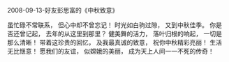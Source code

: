 2008-09-13-好友彭思富的《中秋致意》

虽忙碌不常联系，
但心中却不曾忘记！
时光如白驹过隙，
又到中秋佳季。
你是否还曾记起，
去年的从这里到那里？
健美舞的活力，
落叶归根的响起，
一切是那么清晰！
带着这珍贵的回忆，
及我最真诚的致意，
祝你中秋精彩亮丽！
生活无比惬意！
愿我们的友谊，
似嫦娥的美丽，
成为天上人间一一不死的传奇！